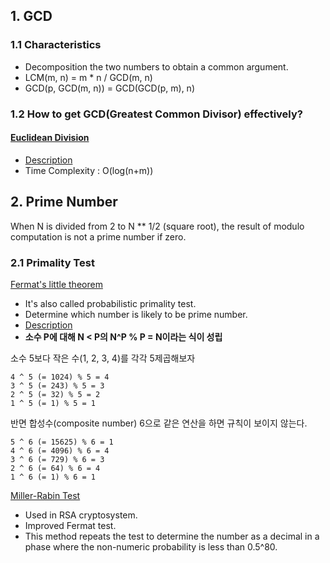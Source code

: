 ## 1. GCD

### 1.1 Characteristics  

* Decomposition the two numbers to obtain a common argument.
* LCM(m, n) = m * n / GCD(m, n)
* GCD(p, GCD(m, n)) = GCD(GCD(p, m), n)

### 1.2 How to get GCD(Greatest Common Divisor) effectively?

#### [Euclidean Division](https://github.com/love-adela/algorithm/blob/master/birdseye/numbertheory/euclidean.py)

* [Description](https://en.wikipedia.org/wiki/Euclidean_division)
* Time Complexity : O(log(n+m))

## 2. Prime Number

When N is divided from 2 to N ** 1/2 (square root), the result of modulo computation is not a prime number if zero.

### 2.1 Primality Test

[Fermat's little theorem]()

* It's also called probabilistic primality test.
* Determine which number is likely to be prime number.
* [Description](https://en.wikipedia.org/wiki/Fermat%27s_little_theorem)
* **소수 P에 대해 N < P의 N^P % P = N이라는 식이 성립**

소수 5보다 작은 수(1, 2, 3, 4)를 각각 5제곱해보자

```
4 ^ 5 (= 1024) % 5 = 4
3 ^ 5 (= 243) % 5 = 3
2 ^ 5 (= 32) % 5 = 2
1 ^ 5 (= 1) % 5 = 1
```

반면 합성수(composite number) 6으로 같은 연산을 하면 규칙이 보이지 않는다.

```
5 ^ 6 (= 15625) % 6 = 1
4 ^ 6 (= 4096) % 6 = 4
3 ^ 6 (= 729) % 6 = 3
2 ^ 6 (= 64) % 6 = 4
1 ^ 6 (= 1) % 6 = 1
```

[Miller-Rabin Test]()

* Used in RSA cryptosystem.
* Improved Fermat test.
* This method repeats the test to determine the number as a decimal in a phase where the non-numeric probability is less than 0.5^80.